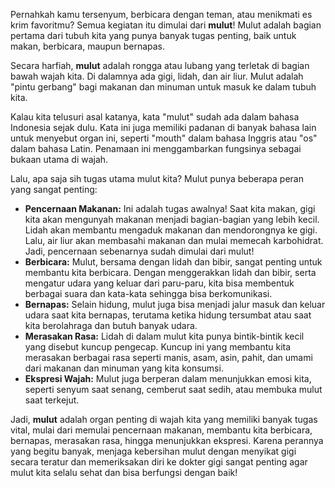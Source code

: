 Pernahkah kamu tersenyum, berbicara dengan teman, atau menikmati es krim favoritmu? Semua kegiatan itu dimulai dari **mulut**! Mulut adalah bagian pertama dari tubuh kita yang punya banyak tugas penting, baik untuk makan, berbicara, maupun bernapas.

Secara harfiah, **mulut** adalah rongga atau lubang yang terletak di bagian bawah wajah kita. Di dalamnya ada gigi, lidah, dan air liur. Mulut adalah "pintu gerbang" bagi makanan dan minuman untuk masuk ke dalam tubuh kita.

Kalau kita telusuri asal katanya, kata "mulut" sudah ada dalam bahasa Indonesia sejak dulu. Kata ini juga memiliki padanan di banyak bahasa lain untuk menyebut organ ini, seperti "mouth" dalam bahasa Inggris atau "os" dalam bahasa Latin. Penamaan ini menggambarkan fungsinya sebagai bukaan utama di wajah.

Lalu, apa saja sih tugas utama mulut kita? Mulut punya beberapa peran yang sangat penting:

- **Pencernaan Makanan:** Ini adalah tugas awalnya! Saat kita makan, gigi kita akan mengunyah makanan menjadi bagian-bagian yang lebih kecil. Lidah akan membantu mengaduk makanan dan mendorongnya ke gigi. Lalu, air liur akan membasahi makanan dan mulai memecah karbohidrat. Jadi, pencernaan sebenarnya sudah dimulai dari mulut!
- **Berbicara:** Mulut, bersama dengan lidah dan bibir, sangat penting untuk membantu kita berbicara. Dengan menggerakkan lidah dan bibir, serta mengatur udara yang keluar dari paru-paru, kita bisa membentuk berbagai suara dan kata-kata sehingga bisa berkomunikasi.
- **Bernapas:** Selain hidung, mulut juga bisa menjadi jalur masuk dan keluar udara saat kita bernapas, terutama ketika hidung tersumbat atau saat kita berolahraga dan butuh banyak udara.
- **Merasakan Rasa:** Lidah di dalam mulut kita punya bintik-bintik kecil yang disebut kuncup pengecap. Kuncup ini yang membantu kita merasakan berbagai rasa seperti manis, asam, asin, pahit, dan umami dari makanan dan minuman yang kita konsumsi.
- **Ekspresi Wajah:** Mulut juga berperan dalam menunjukkan emosi kita, seperti senyum saat senang, cemberut saat sedih, atau membuka mulut saat terkejut.

Jadi, **mulut** adalah organ penting di wajah kita yang memiliki banyak tugas vital, mulai dari memulai pencernaan makanan, membantu kita berbicara, bernapas, merasakan rasa, hingga menunjukkan ekspresi. Karena perannya yang begitu banyak, menjaga kebersihan mulut dengan menyikat gigi secara teratur dan memeriksakan diri ke dokter gigi sangat penting agar mulut kita selalu sehat dan bisa berfungsi dengan baik!
